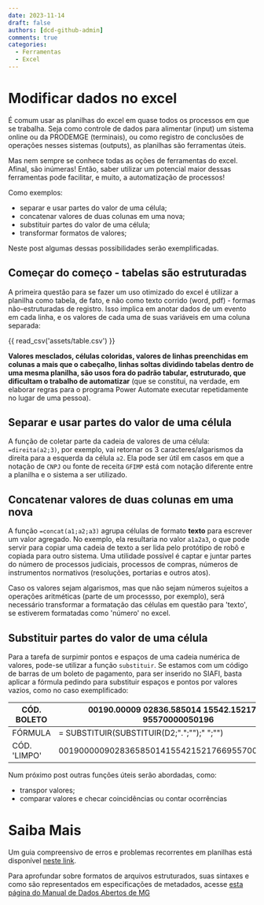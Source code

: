 ```yaml
---
date: 2023-11-14
draft: false
authors: [dcd-github-admin]
comments: true
categories:
  - Ferramentas
  - Excel
---
```


# Modificar dados no excel

É comum usar as planilhas do excel em quase todos os processos em que se trabalha. Seja como controle de dados para alimentar (input) um sistema online ou da PRODEMGE (terminais), ou como registro de conclusões de operações nesses sistemas (outputs), as planilhas são ferramentas úteis.

Mas nem sempre se conhece todas as oções de ferramentas do excel. Afinal, são inúmeras! Então, saber utilizar um potencial maior dessas ferramentas pode facilitar, e muito, a automatização de processos!

Como exemplos:

- separar e usar partes do valor de uma célula;
- concatenar valores de duas colunas em uma nova;
- substituir partes do valor de uma célula;
- transformar formatos de valores;


Neste post algumas dessas possibilidades serão exemplificadas.

<!-- more -->

## Começar do começo - tabelas são estruturadas

A primeira questão para se fazer um uso otimizado do excel é utilizar a planilha como tabela, de fato, e não como texto corrido (word, pdf) - formas não-estruturadas de registro. Isso implica em anotar dados de um evento em cada linha, e os valores de cada uma de suas variáveis em uma coluna separada:

{{ read_csv('assets/table.csv') }}

**Valores mesclados, células coloridas, valores de linhas preenchidas em colunas a mais que o cabeçalho, linhas soltas dividindo tabelas dentro de uma mesma planilha, são usos fora do padrão tabular, estruturado, que dificultam o trabalho de automatizar** (que se constitui, na verdade, em elaborar regras para o programa Power Automate executar repetidamente no lugar de uma pessoa).

## Separar e usar partes do valor de uma célula

A função de coletar parte da cadeia de valores de uma célula:
`=direita(a2;3)`, por exemplo, vai retornar os 3 caracteres/algarismos da direita para a esquerda da célula `a2`. Ela pode ser útil em casos em que a notação de `CNPJ` ou fonte de receita `GFIMP` está com notação diferente entre a planilha e o sistema a ser utilizado.

## Concatenar valores de duas colunas em uma nova

A função `=concat(a1;a2;a3)` agrupa células de formato **texto** para escrever um valor agregado. No exemplo, ela resultaria no valor `a1a2a3`, o que pode servir para copiar uma cadeia de texto a ser lida pelo protótipo de robô e copiada para outro sistema. Uma utilidade possível é captar e juntar partes do número de processos judiciais, processos de compras, números de instrumentos normativos (resoluções, portarias e outros atos).

Caso os valores sejam algarismos, mas que não sejam números sujeitos a operações aritméticas (parte de um processso, por exemplo), será necessário transformar a formatação das células em questão para 'texto', se estiverem formatadas como 'número' no excel.

## Substituir partes do valor de uma célula

Para a tarefa de surpimir pontos e espaços de uma cadeia numérica de valores, pode-se utilizar a função `substituir`. Se estamos com um código de barras de um boleto de pagamento, para ser inserido no SIAFI, basta aplicar a fórmula pedindo para substituir espaços e pontos por valores vazios, como no caso exemplificado:

| CÓD. BOLETO | 00190.00009 02836.585014 15542.152176 6 95570000050196 |
| ----------- | ------------------------------------ |
| FÓRMULA     | = SUBSTITUIR(SUBSTITUIR(D2;".";"");" ";"")  |
| CÓD. 'LIMPO'| 00190000090283658501415542152176695570000050196 |


Num próximo post outras funções úteis serão abordadas, como:

- transpor valores;
- comparar valores e checar coincidências ou contar ocorrências

# Saiba Mais

Um guia compreensivo de erros e problemas recorrentes em planilhas está disponível [neste link](https://escoladedados.org/tutoriais/guia-quartz-para-limpeza-de-dados/).

Para aprofundar sobre formatos de arquivos estruturados, suas sintaxes e como são representados em especificações de metadados, acesse [esta página do Manual de Dados Abertos de MG](https://transparencia-mg.github.io/manual-dados-mg/0.1/2.%20Ciclo%20de%20publica%C3%A7%C3%A3o%20de%20dados/007_documentacao/#metadados-no-portal-de-dados-abertos-de-minas-gerais)
